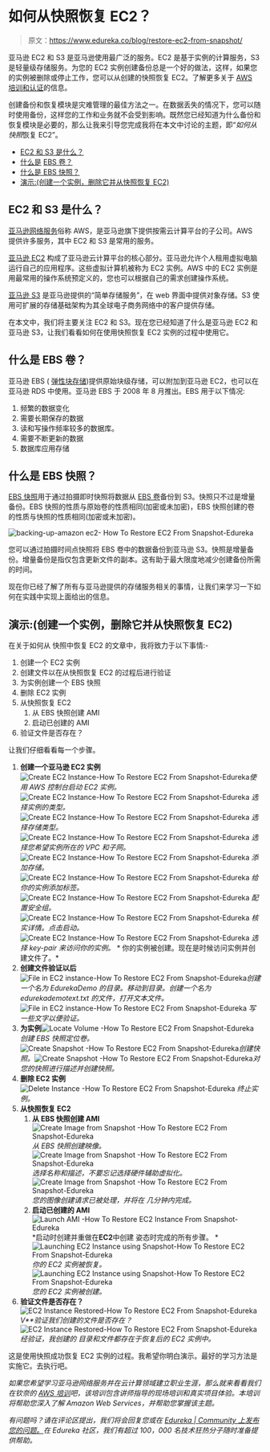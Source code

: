 # 如何从快照恢复 EC2？

> 原文：<https://www.edureka.co/blog/restore-ec2-from-snapshot/>

亚马逊 EC2 和 S3 是亚马逊使用最广泛的服务。EC2 是基于实例的计算服务，S3 是轻量级存储服务。为您的 EC2 实例创建备份总是一个好的做法，这样，如果您的实例被删除或停止工作，您可以从创建的快照恢复 EC2。了解更多关于 [AWS 培训和认证](https://www.edureka.co/aws-certification-training)的信息。

创建备份和恢复模块是灾难管理的最佳方法之一。在数据丢失的情况下，您可以随时使用备份，这样您的工作和业务就不会受到影响。既然您已经知道为什么备份和恢复模块是必要的，那么让我来引导您完成我将在本文中讨论的主题，即“*如何从快照*恢复 EC2”。

*   [EC2 和 S3 是什么？](#WhatAreEC2AndS3)
*   [什么是](#WhatIsEBSVolume) [EBS 卷？](#WhatIsEBSVolume)
*   [什么是 EBS 快照？](#WhatIsEBSSnapshot)
*   [演示:(创建一个实例，删除它并从快照恢复 EC2)](#CreateInstanceDeleteItAndRestorItUsingSnapshot)

## **EC2 和 S3 是什么？**

[亚马逊网络服务](https://www.edureka.co/blog/amazon-aws-tutorial/)俗称 AWS，是亚马逊旗下提供按需云计算平台的子公司。AWS 提供许多服务，其中 EC2 和 S3 是常用的服务。

[亚马逊 EC2](https://www.edureka.co/blog/ec2-aws-tutorial-elastic-compute-cloud/) 构成了亚马逊云计算平台的核心部分。亚马逊允许个人租用虚拟电脑运行自己的应用程序。这些虚拟计算机被称为 EC2 实例。AWS 中的 EC2 实例是用最常用的操作系统预定义的，您也可以根据自己的需求创建操作系统。

[亚马逊 S3](https://www.edureka.co/blog/s3-aws-amazon-simple-storage-service/) 是亚马逊提供的“简单存储服务”，在 web 界面中提供对象存储。S3 使用可扩展的存储基础架构为其全球电子商务网络中的客户提供存储。

在本文中，我们将主要关注 EC2 和 S3。现在您已经知道了什么是亚马逊 EC2 和亚马逊 S3，让我们看看如何在使用快照恢复 EC2 实例的过程中使用它。

## **什么是 EBS 卷？**

亚马逊 EBS ( [弹性块存储](https://docs.aws.amazon.com/AWSEC2/latest/UserGuide/AmazonEBS.html))提供原始块级存储，可以附加到亚马逊 EC2，也可以在亚马逊 RDS 中使用。亚马逊 EBS 于 2008 年 8 月推出。EBS 用于以下情况:

1.  频繁的数据变化
2.  需要长期保存的数据
3.  读和写操作频率较多的数据库。
4.  需要不断更新的数据
5.  数据库应用存储

## **什么是 EBS 快照？**

[EBS 快照](https://docs.aws.amazon.com/AWSEC2/latest/UserGuide/EBSSnapshots.html)用于通过拍摄即时快照将数据从 [EBS 卷](https://docs.aws.amazon.com/AWSEC2/latest/UserGuide/EBSVolumes.html)备份到 S3。快照只不过是增量备份。EBS 快照的性质与原始卷的性质相同(加密或未加密)，EBS 快照创建的卷的性质与快照的性质相同(加密或未加密)。

![backing-up-amazon ec2- How To Restore EC2 From Snapshot-Edureka](img/66e544c44839c215c9c4476827bbc9f2.png)

您可以通过拍摄时间点快照将 EBS 卷中的数据备份到亚马逊 S3。快照是增量备份。增量备份是指仅包含更新文件的副本。这有助于最大限度地减少创建备份所需的时间。

现在你已经了解了所有与亚马逊提供的存储服务相关的事情，让我们来学习一下如何在实践中实现上面给出的信息。

## **演示:(创建一个实例，删除它并从快照恢复 EC2)**

在关于如何从 快照中恢复 EC2 的文章中，我将致力于以下事情:-

1.  创建一个 EC2 实例
2.  创建文件以在从快照恢复 EC2 的过程后进行验证
3.  为实例创建一个 EBS 快照
4.  删除 EC2 实例
5.  从快照恢复 EC2
    1.  从 EBS 快照创建 AMI
    2.  启动已创建的 AMI
6.  验证文件是否存在？

让我们仔细看看每一个步骤。

1.  **创建一个亚马逊 EC2 实例**![Create EC2 Instance-How To Restore EC2 From Snapshot-Edureka](img/b55f81a7e153c8a836569b6ac791540c.png)*使用 AWS 控制台启动 EC2 实例。*   ![Create EC2 Instance-How To Restore EC2 From Snapshot-Edureka](img/5b78513a56161b4f41f182b038c6fb2e.png) *选择实例的类型。*   ![Create EC2 Instance-How To Restore EC2 From Snapshot-Edureka](img/74d2e5289b16ffeedc6777b20387a4a1.png) *选择存储类型。*    ![Create EC2 Instance-How To Restore EC2 From Snapshot-Edureka](img/9649cd14ff180ab2d4dc3b4a5f85b885.png) *选择您希望实例所在的 VPC 和子网。*   ![Create EC2 Instance-How To Restore EC2 From Snapshot-Edureka](img/b943512ecc1994407d789fb53a2701c9.png) *添加存储。*   ![Create EC2 Instance-How To Restore EC2 From Snapshot-Edureka](img/b2a39700e779498fbb7adb67c5201f60.png) *给你的实例添加标签。*   ![Create EC2 Instance-How To Restore EC2 From Snapshot-Edureka](img/59d48479bdce763d64ac22dbd57ed042.png) *配置安全组。*   ![Create EC2 Instance-How To Restore EC2 From Snapshot-Edureka](img/87d7502066a0fbcdee17561e0f8a0284.png) *核实详情。点击启动。*   ![Create EC2 Instance-How To Restore EC2 From Snapshot-Edureka](img/29b67b52c96b59518467c56ac3259e0e.png) *选择 key-pair 来访问你的实例。*  * 你的实例被创建。现在是时候访问实例并创建文件了。*
2.  **创建文件验证以后**![File in EC2 instance-How To Restore EC2 From Snapshot-Edureka](img/10db99266cbe40533abc69797e396802.png)*创建一个名为 EdurekaDemo 的目录。移动到目录。创建一个名为 edurekademotext.txt 的文件，打开文本文件。*  ![File in EC2 instance-How To Restore EC2 From Snapshot-Edureka](img/37612af9c7ce60fb3f3d637f1bdb6ce7.png) *写一些文字以便验证。* 
3.  **为实例**![Locate Volume -How To Restore EC2 From Snapshot-Edureka](img/98f6ff21ab8da980bdb8569c2ce59c77.png)*创建 EBS 快照定位卷。*![Create Snapshot -How To Restore EC2 From Snapshot-Edureka](img/18188308237f9f4dcedb2d20dcf75b2e.png)*创建快照。*![Create Snapshot -How To Restore EC2 From Snapshot-Edureka](img/1bc6dbdc144e6923b7c339546d28f193.png)*对您的快照进行描述并创建快照。* 
4.  **删除 EC2 实例** ![Delete Instance -How To Restore EC2 From Snapshot-Edureka](img/afddde3f7061b5b56550f0a72ed75d2d.png) *终止实例。*
5.  **从快照恢复 EC2**
    1.  **从 EBS 快照创建 AMI**![Create Image from Snapshot -How To Restore EC2 From Snapshot-Edureka](img/9f0623fbf5e306b28d44f1dc22cecba2.png)*从 EBS 快照创建映像。*   ![Create Image from Snapshot -How To Restore EC2 From Snapshot-Edureka](img/50992b5512fa61c67bc7acf58adfa325.png) *选择名称和描述，不要忘记选择硬件辅助虚拟化。*    ![Create Image from Snapshot -How To Restore EC2 From Snapshot-Edureka](img/b00821a002bc24264898ad01daf6d72a.png) *您的图像创建请求已被处理，并将在* *几分钟内完成。* 
    2.  **启动已创建的 AMI** ![Launch AMI -How To Restore EC2 Instance From Snapshot-Edureka](img/830f77bca73323c9ddb9c50f7d361ee7.png) *启动时创建并重做在**EC2**中创建 姿态时完成的所有步骤。 *  ![Launching EC2 Instance using Snapshot-How To Restore EC2 From Snapshot-Edureka](img/9c0f5703125785d1c99042d66f654242.png) *你的 EC2 实例被恢复。*    ![Launching EC2 Instance using Snapshot-How To Restore EC2 From Snapshot-Edureka](img/e86926cd33cde08cc2cf8bb285e5582d.png) *您的 EC2 实例被创建。*
6.  **验证文件是否存在？**![EC2 Instance Restored-How To Restore EC2 From Snapshot-Edureka](img/f8b63e1e78ca7cc7a59603d9f2aff411.png)*V**验证我们创建的文件是否存在？*![EC2 Instance Restored-How To Restore EC2 From Snapshot-Edureka](img/ef77f3c8279611e10a2223b27431be27.png)*经验证，我创建的*  *目录和文件都存在于恢复后的 EC2 实例中。* 

这是使用快照成功恢复 EC2 实例的过程。我希望你明白演示。最好的学习方法是实施它。去执行吧。

*如果您希望学习亚马逊网络服务并在云计算领域建立职业生涯，那么就来看看我们在钦奈的 [AWS 培训](https://www.edureka.co/aws-certification-training-chennai)吧，该培训包含讲师指导的现场培训和真实项目体验。本培训将帮助您深入了解 Amazon Web Services，并帮助您掌握该主题。*

*有问题吗？请在评论区提出，我们将会回复您或在 [Edureka | Community 上发布您的问题。](https://www.edureka.co/community)在 Edureka 社区，我们有超过 100，000 名技术狂热分子随时准备提供帮助。*